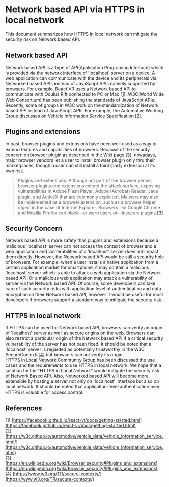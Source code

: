 # Network based API via HTTPS in local network

This document summarizes how HTTPS in local network can mitigate the security risk on Network based API.

## Network based API
Network based API is a type of API(Application Programing Interface) which is provided via the network interface of 'localhost' server on a device. A web application can communicate with the device and its peripherals via Networked based APIs instead of JavaScript APIs natively supported by browsers.
For example, React VR uses a Network based API to communicate with Oculus Rift connected to PC or Mac  [[1]](https://facebook.github.io/react-vr/docs/getting-started.html).
W3C(World Wide Web Consortium) has been publishing the standards of JavaScript APIs. Recently, some of groups in W3C work on the standardization of Network based API instead of JavaScript APIs. For example, the Automotive Working Group discusses on Vehicle Information Service Specification [[2]](https://w3c.github.io/automotive/vehicle_data/vehicle_information_service.html).

## Plugins and extensions
In past, browser plugins and extensions have been well used as a way to extend features and capabilities of browsers. Because of the security concern on browser plugin as described in the Wiki page [[3]](https://en.wikipedia.org/wiki/Browser_security#Plugins_and_extensions), nowadays, major browser vendors let a user to install browser plugin only thru their marketplaces, though a user can still install a third-party extension at its own risk.

> Plugins and extensions:
Although not part of the browser per se, browser plugins and extensions extend the attack surface, exposing vulnerabilities in Adobe Flash Player, Adobe (Acrobat) Reader, Java plugin, and ActiveX that are commonly exploited. Malware may also be implemented as a browser extension, such as a browser helper object in the case of Internet Explorer. Browsers like Google Chrome and Mozilla Firefox can block—or warn users of—insecure plugins [[3]](https://en.wikipedia.org/wiki/Browser_security#Plugins_and_extensions)

## Security Concern
Network based API is more safety than plugins and extensions because a malicious 'localhost' server can not access the context of browser and a web application and vulnerabilities of a 'localhost' server does not impact them directly. However, the Network based API would be still a security hole of browsers. For example, when a user installs a native application from a certain application market for smartphone, it may contain a malicious 'localhost' server which is able to attack a web application via the Network based API. Or a malicious web application may attack a vulnerability of server via the Network based API. Of course, some developers can take care of such security risks with application level of authentication and data encryption on their Network based API, however it would be useful for most developers if  browsers support a standard way to mitigate the security risk.

## HTTPS in local network
If HTTPS can be used for Network based API, browsers can verify an origin of 'localhost' server  as well as secure origins on the web. Browsers can also restrict a particular origin of the Network based API if a critical security vulnerability of the  server has not been fixed. It should be noted that a 'localhost' server is regarded as potentially trustworthy in the W3C SecureContexts[[4]](https://www.w3.org/TR/secure-contexts/) but  browsers can not verify its origin.  
HTTPS in Local Network Community Group has been discussed the use cases and the requirements to use HTTPS in local network. We hope that a solution for the "HTTPS in Local Network" would mitigate the security risk of Network Based API. Also, Networked based API will become more extensible by hosting a server not only on 'localhost' interface but also on local network. It should be noted that application-level authentication over HTTPS is valuable for access control.

## References
[1] [https://facebook.github.io/react-vr/docs/getting-started.html](https://facebook.github.io/react-vr/docs/getting-started.html)  
[2] [https://w3c.github.io/automotive/vehicle_data/vehicle_information_service.html/](https://w3c.github.io/automotive/vehicle_data/vehicle_information_service.html)  
[3]
[https://en.wikipedia.org/wiki/Browser_security#Plugins_and_extensions](https://en.wikipedia.org/wiki/Browser_security#Plugins_and_extensions)  
[4]
[https://www.w3.org/TR/secure-contexts/](https://www.w3.org/TR/secure-contexts/)
